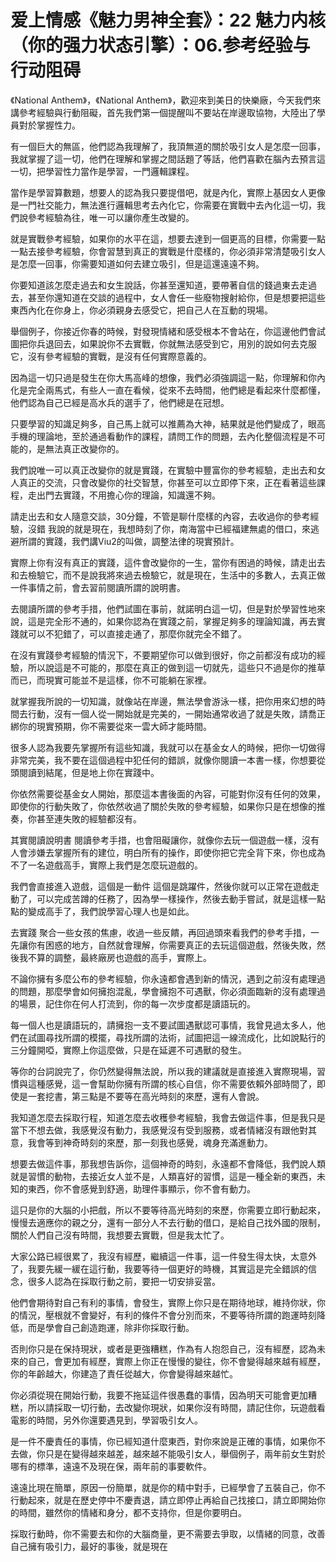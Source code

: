 # 爱上情感《魅力男神全套》：22 魅力内核（你的强力状态引擎）：06.参考经验与行动阻碍

《National Anthem》，《National Anthem》，歡迎來到美日的快樂廠，今天我們來講參考經驗與行動阻礙，首先我們第一個提醒叫不要站在岸邊取協物，大陸出了學員對於掌握性力。

有一個巨大的無區，他們認為我理解了，我頂無道的關於吸引女人是怎麼一回事，我就掌握了這一切，他們在理解和掌握之間話題了等話，他們喜歡在腦內去預言這一切，把學習性力當作是學習，一門邏輯課程。

當作是學習算數題，想要人的認為我只要提借吧，就是內化，實際上基因女人更像是一門社交能力，無法進行邏輯思考去內化它，你需要在實戰中去內化這一切，我們說參考經驗為往，唯一可以讓你產生改變的。

就是實戰參考經驗，如果你的水平在這，想要去達到一個更高的目標，你需要一點一點去接參考經驗，你會習慧到真正的實戰是什麼樣的，你必須非常清楚吸引女人是怎麼一回事，你需要知道如何去建立吸引，但是這還遠遠不夠。

你要知道該怎麼走過去和女生說話，你甚至還知道，要帶著自信的錢過東去走過去，甚至你還知道在交談的過程中，女人會任一些廢物搜射給你，但是想要把這些東西內化在你身上，你必須親身去感受它，把自己人在互動的現場。

舉個例子，你接近你春的時候，對發現情緒和感受根本不會站在，你這邊他們會試圖把你兵退回去，如果說你不去實戰，你就無法感受到它，用別的說如何去克服它，沒有參考經驗的實戰，是沒有任何實際意義的。

因為這一切只過是發生在你大馬高峰的想像，我們必須強調這一點，你理解和你內化是完全兩馬式，有些人一直在看候，從來不去時間，他們總是看起來什麼都懂，他們認為自己已經是高水兵的選手了，他們總是在冠想。

只要學習的知識足夠多，自己馬上就可以推薦為大神，結果就是他們變成了，眼高手機的理論地，至於通過看動作的課程，請問工作的問題，去內化整個流程是不可能的，是無法真正改變你的。

我們說唯一可以真正改變你的就是實踐，在實驗中豐富你的參考經驗，走出去和女人真正的交流，只會改變你的社交智慧，你甚至可以立即停下來，正在看著這些課程，走出門去實踐，不用擔心你的理論，知識還不夠。

請走出去和女人隨意交談，30分鐘，不管是聊什麼樣的內容，去收過你的參考經驗，沒錯 我說的就是現在，我想時刻了你，南海當中已經福建無處的借口，來逃避所謂的實踐，我們講Viu2的叫做，調整法律的現實預計。

實際上你有沒有真正的實踐，這件會改變你的一生，當你有困過的時候，請走出去和去檢驗它，而不是說我將來過去檢驗它，就是現在，生活中的多數人，去真正做一件事情之前，會去習前閱讀所謂的說明書。

去閱讀所謂的參考手措，他們試圖在事前，就諾明白這一切，但是對於學習性地來說，這是完全形不通的，如果你認為在實踐之前，掌握足夠多的理論知識，再去實踐就可以不犯錯了，可以直接走通了，那麼你就完全不錯了。

在沒有實踐參考經驗的情況下，不要期望你可以做到很好，你之前都沒有成功的經驗，所以說這是不可能的，那麼在真正的做到這一切就先，這些只不過是你的推草而已，而現實可能並不是這樣，你不可能躺在家裡。

就掌握我所說的一切知識，就像站在岸邊，無法學會游泳一樣，把你用來幻想的時間去行動，沒有一個人從一開始就是完美的，一開始通常收過了就是失敗，請喬正綁你的現實預期，你不需要從來一雲大師才能時間。

很多人認為我要先掌握所有這些知識，我就可以在基金女人的時候，把你一切做得非常完美，我不要在這個過程中犯任何的錯誤，就像你閱讀一本書一樣，你想要從頭閱讀到結尾，但是地上你在實踐中。

你依然需要從基金女人開始，那麼這本書後面的內容，可能對你沒有任何的效果，即使你的行動失敗了，你依然收過了關於失敗的參考經驗，如果你只是在想像的推奏，你甚至連失敗的經驗都沒有。

其實閱讀說明書 閱讀參考手措，也會阻礙讓你，就像你去玩一個遊戲一樣，沒有人會涉嫌去掌握所有的建位，明白所有的操作，即使你把它完全背下來，你也成為不了一名遊戲高手，實際上我們是怎麼玩遊戲的。

我們會直接進入遊戲，這個是一動件 這個是跳躍件，然後你就可以正常在遊戲走動了，可以完成苦蹲的任務了，因為學一樣操作，然後去動手嘗試，就是這樣一點點的變成高手了，我們說學習心理人也是如此。

去實踐 聚合一些女孩的焦慮，收過一些反饋，再回過頭來看我們的參考手措，一先讓你有困惑的地方，自然就會理解，你需要真正的去玩這個遊戲，然後失敗，然後我不算的調整，最終廠房也遊戲的高手，實際上。

不論你擁有多麼公布的參考經驗，你永遠都會遇到新的情況，遇到之前沒有處理過的問題，那麼學會如何擁抱混亂，學會擁抱不可遇獸，你必須面臨新的沒有處理過的場景，記住你在何人打流到，你的每一次步度都是讀語玩的。

每一個人也是讀語玩的，請擁抱一支不要試圖遇獸認可事情，我曾見過太多人，他們在試圖尋找所謂的模擺，尋找所謂的法術，試圖把這一線流成化，比如說點行的三分鐘開啞，實際上你這麼做，只是在延遲不可遇獸的發生。

等你的台詞說完了，你仍然變得無法說，所以我的建議就是直接進入實際現場，習慣與這種感覺，這一會幫助你擁有所謂的核心自信，你不需要依賴外部時間了，即使是一套挖書，第三點是不要等在高光時刻的來歷，還有人會說。

我知道怎麼去採取行程，知道怎麼去收穫參考經驗，我會去做這件事，但是我只是當下不想去做，我感覺沒有動力，我感覺沒有受到服務，或者情緒沒有跟他對其意，我會等到神奇時刻的來歷，那一刻我也感覺，魂身充滿進動力。

想要去做這件事，那我想告訴你，這個神奇的時刻，永遠都不會降低，我們說人類就是習慣的動物，去接近女人並不是，人類喜好的習慣，這是一種全新的東西，未知的東西，你不會感覺到舒適，助理件事顯示，你不會有動力。

這只是你的大腦的小把戲，所以不要等待高光時刻的來歷，你需要立即行動起來，慢慢去適應你的親之分，還有一部分人不去行動的借口，是給自己找外國的限制，關於人們自己沒有時間，我想要去實戰，但是我太忙了。

大家公路已經很累了，我沒有經歷，繼續這一件事，這一件發生得太快，太意外了，我要先緩一緩在這行動，我要等待一個更好的時機，其實這是完全錯誤的信念，很多人認為在採取行動之前，要把一切安排妥當。

他們會期待對自己有利的事情，會發生，實際上你只是在期待地球，維持你狀，你的情況，壓根就不會變好，有利的條件不會分別而來，不要等待所謂的跑運時刻降低，而是學會自己創造跑運，除非你採取行動。

否則你只是在保持現狀，或者是更強糟糕，作為有人抱怨自己，沒有經歷，認為未來的自己，會更加有經歷，實際上你正在慢慢的變往，你不會變得越來越有經歷，你的年齡越大，你建造了責任從越大，你會變得越來越忙。

你必須從現在開始行動，我要不拖延這件很愚蠢的事情，因為明天可能會更加糟糕，所以請採取一切行動，去改變你現狀，如果你沒有時間，請記住你，玩遊戲看電影的時間，另外你還要遇見到，學習吸引女人。

是一件不慶責任的事情，你已經知道什麼東西，對你來說是正確的事情，如果你不去做，你只是在變得越來越差，越來越不能吸引女人，舉個例子，兩年前女生對於哪有的標準，遠遠不及現在保，兩年前的事要軟件。

遠遠比現在簡單，原因一份簡單，就是你的精中對手，已經學會了五裝自己，你不行動起來，就是在歷史停中不慶責退，請立即停止再給自己找接口，請立即開始你的時間，雖然你的情緒和身分，都不支持你，但是你要明白。

採取行動時，你不需要去和你的大腦商量，更不需要去爭取，以情緒的同意，改善自己擁有吸引力，最好的事後，就是現在